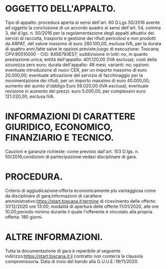 # OGGETTO DELL'APPALTO. 
Tipo di appalto: procedura aperta ai sensi dell'art. 60 D.Lgs 50/2016 avente ad oggetto la conclusione di un accordo quadro ai sensi dell'art. 54, comma 3, del d.lgs. n. 50/2016 per la regolamentazione degli appalti attuativi dei servizi di raccolta, trasporto e gestione dei rifiuti pericolosi e non prodotti da ARPAT, del valore massimo di euro 280.100,00, esclusa IVA, per la durata di quattro anni,fatte salve le opzioni previste;luogo di esecuzione: Toscana; CPV:90510000 - CIG: 8456793E57; suddivisione in lotti: no, in quanto prestazione unica; entità dell'appalto: 401.120,00 (IVA esclusa); costi della sicurezza zero euro; durata dell'appalto: 48 mesi; varianti: no; opzioni: eventuale introduzione di nuovi CER, per un importo massimo di euro 20.000,00; eventuale attivazione del servizio di facchinaggio per la movimentazione dei rifiuti, per un importo massimo di euro 40.000,00; aumento del quinto d'obbligo Euro 56.020,00 (IVA esclusa); eventuale revisione in aumento dei prezzi: euro 5.000,00, per complessivi euro 121.020,00, esclusa IVA.

# INFORMAZIONI DI CARATTERE GIURIDICO, ECONOMICO, FINANZIARIO E TECNICO.
Cauzioni e garanzie richieste: come previsto dall'art. 103 D.lgs. n. 50/2016;condizioni di partecipazione:vedasi disciplinare di gara.

# PROCEDURA. 
Criterio di aggiudicazione:offerta economicamente più vantaggiosa come da disciplinare di gara;informazioni di carattere amministrativo:https://start.toscana.it;termine di ricevimento delle offerte: 31/12/2020 ore 13:00; modalità di apertura delle offerte:11/01/2020, alle ore 10,00;periodo minimo durante il quale l'offerente è vincolato alla propria offerta: 180 giorni.

# ALTRE INFORMAZIONI. 
Tutta la documentazione di gara è reperibile al seguente indirizzo:https://start.toscana.it;il contratto non conterrà la clausola compromissoria. Data di invio del bando alla G.U.U.E.:19/11/2020.
